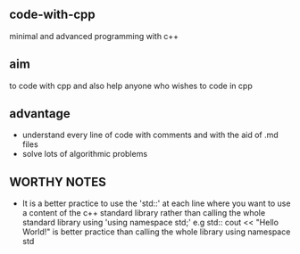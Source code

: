 ## code-with-cpp
minimal and advanced programming with c++

## aim
to code with cpp and also help anyone who wishes to code in cpp

## advantage
- understand every line of code with comments and with the aid of .md files
- solve lots of algorithmic problems

## WORTHY NOTES
- It is a better practice to use the 'std::' at each line where you want to use a content of the c++ standard library rather than calling the whole standard library using 'using namespace std;' e.g std:: cout << "Hello World!" is better practice than calling the whole library using namespace std